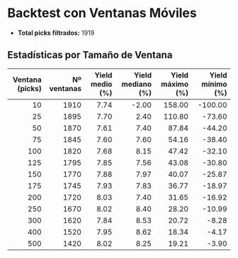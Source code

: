# Backtest con Ventanas Móviles

- **Total picks filtrados:** 1919

## Estadísticas por Tamaño de Ventana

| Ventana (picks) | Nº ventanas | Yield medio (%) | Yield mediano (%) | Yield máximo (%) | Yield mínimo (%) |
|---------------:|------------:|----------------:|------------------:|-----------------:|-----------------:|
|              10 |         1910 |            7.74 |             -2.00 |          158.00 |         -100.00 |
|              25 |         1895 |            7.70 |              2.40 |          110.80 |          -73.60 |
|              50 |         1870 |            7.61 |              7.40 |           87.84 |          -44.20 |
|              75 |         1845 |            7.60 |              7.60 |           54.16 |          -38.40 |
|             100 |         1820 |            7.68 |              8.15 |           47.42 |          -32.10 |
|             125 |         1795 |            7.85 |              7.56 |           43.08 |          -30.80 |
|             150 |         1770 |            7.88 |              7.97 |           40.07 |          -25.87 |
|             175 |         1745 |            7.93 |              7.83 |           36.77 |          -18.97 |
|             200 |         1720 |            8.03 |              7.40 |           31.65 |          -16.92 |
|             250 |         1670 |            8.02 |              8.40 |           28.20 |          -10.99 |
|             300 |         1620 |            7.84 |              8.53 |           20.72 |           -8.28 |
|             400 |         1520 |            7.95 |              8.62 |           18.34 |           -4.17 |
|             500 |         1420 |            8.02 |              8.25 |           19.21 |           -3.90 |